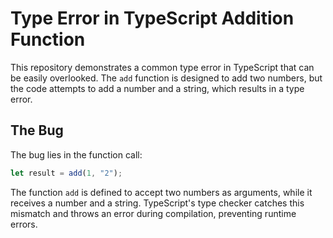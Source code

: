 # Type Error in TypeScript Addition Function

This repository demonstrates a common type error in TypeScript that can be easily overlooked. The `add` function is designed to add two numbers, but the code attempts to add a number and a string, which results in a type error.

## The Bug

The bug lies in the function call:
```typescript
let result = add(1, "2");
```

The function `add` is defined to accept two numbers as arguments, while it receives a number and a string.  TypeScript's type checker catches this mismatch and throws an error during compilation, preventing runtime errors.